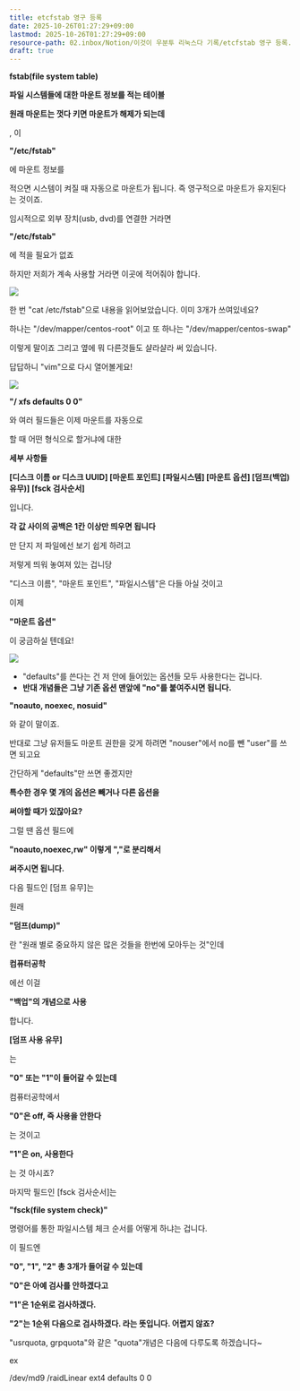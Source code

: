 ```yaml
---
title: etcfstab 영구 등록
date: 2025-10-26T01:27:29+09:00
lastmod: 2025-10-26T01:27:29+09:00
resource-path: 02.inbox/Notion/이것이 우분투 리눅스다 기록/etcfstab 영구 등록.md
draft: true
---
```

**fstab(file system table)**

  

**파일 시스템들에 대한 마운트 정보를 적는 테이블**

  

**원래 마운트는 껏다 키면 마운트가 해제가 되는데**

, 이

**"/etc/fstab"**

에 마운트 정보를

적으면 시스템이 켜질 때 자동으로 마운트가 됩니다. 즉 영구적으로 마운트가 유지된다는 것이죠.

임시적으로 외부 장치(usb, dvd)를 연결한 거라면

**"/etc/fstab"**

에 적을 필요가 없죠

하지만 저희가 계속 사용할 거라면 이곳에 적어줘야 합니다.

[![](https://3.bp.blogspot.com/-JzHB75niEvI/XbmLDCNfB-I/AAAAAAAACms/YK4sm10jbvA6HV1n3ieIVEBsntV1OIixACK4BGAYYCw/s640/53.png)](https://3.bp.blogspot.com/-JzHB75niEvI/XbmLDCNfB-I/AAAAAAAACms/YK4sm10jbvA6HV1n3ieIVEBsntV1OIixACK4BGAYYCw/s640/53.png)

한 번 "cat /etc/fstab"으로 내용을 읽어보았습니다. 이미 3개가 쓰여있네요?

하나는 "/dev/mapper/centos-root" 이고 또 하나는 "/dev/mapper/centos-swap"

이렇게 말이죠 그리고 옆에 뭐 다른것들도 샬라샬라 써 있습니다.

답답하니 "vim"으로 다시 열어볼게요!

[![](https://1.bp.blogspot.com/-tVIkbc9J-E4/XbmMJY6IJVI/AAAAAAAACm4/azzgJtsP--Y1rq5xZY_rCkOXHa9_1uMiACK4BGAYYCw/s640/54.png)](https://1.bp.blogspot.com/-tVIkbc9J-E4/XbmMJY6IJVI/AAAAAAAACm4/azzgJtsP--Y1rq5xZY_rCkOXHa9_1uMiACK4BGAYYCw/s640/54.png)

  

**"/ xfs defaults 0 0"**

와 여러 필드들은 이제 마운트를 자동으로

할 때 어떤 형식으로 할거냐에 대한

**세부 사항들**

  

**[디스크 이름 or 디스크 UUID] [마운트 포인트] [파일시스템] [마운트 옵션] [덤프(백업)유무)] [fsck 검사순서]**

입니다.

**각 값 사이의 공백은 1칸 이상만 띄우면 됩니다**

만 단지 저 파일에선 보기 쉽게 하려고

저렇게 띄워 놓여져 있는 겁니당

"디스크 이름", "마운트 포인트", "파일시스템"은 다들 아실 것이고

이제

**"마운트 옵션"**

이 궁금하실 텐데요!

[![](https://4.bp.blogspot.com/-rrQTGWbi7NQ/XbruRqGtJpI/AAAAAAAACnE/a5wZsdrKP2Iib5cU2RD8gz4le4223LNAQCK4BGAYYCw/s640/4.png)](https://4.bp.blogspot.com/-rrQTGWbi7NQ/XbruRqGtJpI/AAAAAAAACnE/a5wZsdrKP2Iib5cU2RD8gz4le4223LNAQCK4BGAYYCw/s640/4.png)

- "defaults"를 쓴다는 건 저 안에 들어있는 옵션들 모두 사용한다는 겁니다.
- **반대 개념들은 그냥 기존 옵션 맨앞에 "no"를 붙여주시면 됩니다.**

**"noauto, noexec, nosuid"**

와 같이 말이죠.

반대로 그냥 유저들도 마운트 권한을 갖게 하려면 "nouser"에서 no를 뺀 "user"를 쓰면 되고요

간단하게 "defaults"만 쓰면 좋겠지만

**특수한 경우 몇 개의 옵션은 빼거나 다른 옵션을**

**써야할 때가 있잖아요?**

그럴 땐 옵션 필드에

**"noauto,noexec,rw" 이렇게 ","로 분리해서**

**써주시면 됩니다.**

다음 필드인 [덤프 유무]는

원래

**"덤프(dump)"**

란 "원래 별로 중요하지 않은 많은 것들을 한번에 모아두는 것"인데

**컴퓨터공학**

에선 이걸

**"백업"의 개념으로 사용**

합니다.

**[덤프 사용 유무]**

는

**"0" 또는 "1"이 들어갈 수 있는데**

컴퓨터공학에서

**"0"은 off, 즉 사용을 안한다**

는 것이고

**"1"은 on, 사용한다**

는 것 아시죠?

마지막 필드인 [fsck 검사순서]는

**"fsck(file system check)"**

명령어를 통한 파일시스템 체크 순서를 어떻게 하냐는 겁니다.

이 필드엔

**"0", "1", "2" 총 3개가 들어갈 수 있는데**

**"0"은 아예 검사를 안하겠다고**

**"1"은 1순위로 검사하겠다.**

**"2"는 1순위 다음으로 검사하겠다. 라는 뜻입니다. 어렵지 않죠?**

"usrquota, grpquota"와 같은 "quota"개념은 다음에 다루도록 하겠습니다~

  

  

ex

/dev/md9 /raidLinear ext4 defaults 0 0